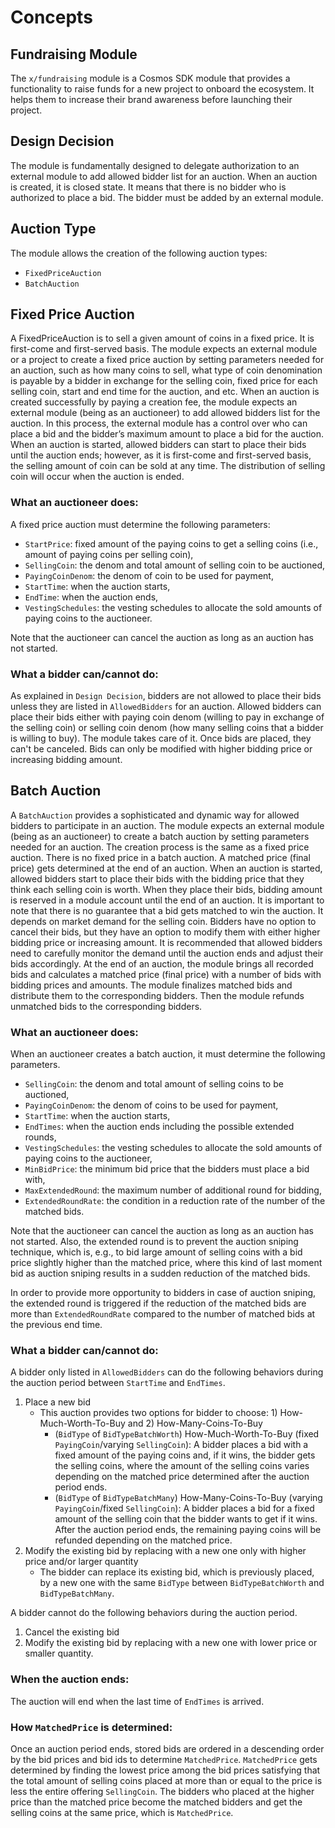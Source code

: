 <!-- order: 1 -->

# Concepts

## Fundraising Module

The `x/fundraising` module is a Cosmos SDK module that provides a functionality to raise funds for a new project to onboard the ecosystem. It helps them to increase their brand awareness before launching their project. 

## Design Decision

The module is fundamentally designed to delegate authorization to an external module to add allowed bidder list for an auction. When an auction is created, it is closed state. It means that there is no bidder who is authorized to place a bid. The bidder must be added by an external module. 

## Auction Type

The module allows the creation of the following auction types:

* `FixedPriceAuction` 
* `BatchAuction`

## Fixed Price Auction

A FixedPriceAuction is to sell a given amount of coins in a fixed price. It is first-come and first-served basis. The module expects an external module or a project to create a fixed price auction by setting parameters needed for an auction, such as how many coins to sell, what type of coin denomination is payable by a bidder in exchange for the selling coin, fixed price for each selling coin, start and end time for the auction, and etc.  When an auction is created successfully by paying a creation fee, the module expects an external module (being as an auctioneer) to add allowed bidders list for the auction. In this process, the external module has a control over who can place a bid and the bidder’s maximum amount to place a bid for the auction. When an auction is started, allowed bidders can start to place their bids until the auction ends; however, as it is first-come and first-served basis, the selling amount of coin can be sold at any time. The distribution of selling coin will occur when the auction is ended.

### What an auctioneer does:

A fixed price auction must determine the following parameters:

- `StartPrice`: fixed amount of the paying coins to get a selling coins (i.e., amount of paying coins per selling coin),
- `SellingCoin`: the denom and total amount of selling coin to be auctioned,
- `PayingCoinDenom`: the denom of coin to be used for payment,
- `StartTime`: when the auction starts,
- `EndTime`: when the auction ends,
- `VestingSchedules`: the vesting schedules to allocate the sold amounts of paying coins to the auctioneer.

Note that the auctioneer can cancel the auction as long as an auction has not started.

### What a bidder can/cannot do:

As explained in `Design Decision`, bidders are not allowed to place their bids unless they are listed in `AllowedBidders` for an auction. Allowed bidders can place their bids either with paying coin denom (willing to pay in exchange of the selling coin) or selling coin denom (how many selling coins that a bidder is willing to buy). The module takes care of it. Once bids are placed, they can't be canceled. Bids can only be modified with higher bidding price or increasing bidding amount.

## Batch Auction

A `BatchAuction` provides a sophisticated and dynamic way for allowed bidders to participate in an auction. The module expects an external module (being as an auctioneer) to create a batch auction by setting parameters needed for an auction. The creation process is the same as a fixed price auction. There is no fixed price in a batch auction. A matched price (final price) gets determined at the end of an auction. When an auction is started, allowed bidders start to place their bids with the bidding price that they think each selling coin is worth. When they place their bids, bidding amount is reserved in a module account until the end of an auction. It is important to note that there is no guarantee that a bid gets matched to win the auction. It depends on market demand for the selling coin. Bidders have no option to cancel their bids, but they have an option to modify them with either higher bidding price or increasing amount. It is recommended that allowed bidders need to carefully monitor the demand until the auction ends and adjust their bids accordingly. At the end of an auction, the module brings all recorded bids and calculates a matched price (final price) with a number of bids with bidding prices and amounts. The module finalizes matched bids and distribute them to the corresponding bidders. Then the module refunds unmatched bids to the corresponding bidders.

### What an auctioneer does:

When an auctioneer creates a batch auction, it must determine the following parameters.

- `SellingCoin`: the denom and total amount of selling coins to be auctioned,
- `PayingCoinDenom`: the denom of coins to be used for payment,
- `StartTime`: when the auction starts,
- `EndTimes`: when the auction ends including the possible extended rounds,
- `VestingSchedules`: the vesting schedules to allocate the sold amounts of paying coins to the auctioneer,
- `MinBidPrice`: the minimum bid price that the bidders must place a bid with,
- `MaxExtendedRound`: the maximum number of additional round for bidding,
- `ExtendedRoundRate`: the condition in a reduction rate of the number of the matched bids.

Note that the auctioneer can cancel the auction as long as an auction has not started. Also, the extended round is to prevent the auction sniping technique, which is, e.g., to bid large amount of selling coins with a bid price slightly higher than the matched price, where this kind of last moment bid as auction sniping results in a sudden reduction of the matched bids. 

In order to provide more opportunity to bidders in case of auction sniping, the extended round is triggered if the reduction of the matched bids are more than `ExtendedRoundRate` compared to the number of matched bids at the previous end time.

### What a bidder can/cannot do:

A bidder only listed in `AllowedBidders` can do the following behaviors during the auction period between `StartTime` and `EndTimes`.
1. Place a new bid
    - This auction provides two options for bidder to choose: 1) How-Much-Worth-To-Buy and 2) How-Many-Coins-To-Buy
        - (`BidType` of `BidTypeBatchWorth`) How-Much-Worth-To-Buy (fixed `PayingCoin`/varying `SellingCoin`): A bidder places a bid with a fixed amount of the paying coins and, if it wins, the bidder gets the selling coins, where the amount of the selling coins varies depending on the matched price determined after the auction period ends.
        - (`BidType` of `BidTypeBatchMany`) How-Many-Coins-To-Buy (varying `PayingCoin`/fixed `SellingCoin`): A bidder places a bid for a fixed amount of the selling coin that the bidder wants to get if it wins. After the auction period ends, the remaining paying coins will be refunded depending on the matched price.
2. Modify the existing bid by replacing with a new one only with higher price and/or larger quantity
    - The bidder can replace its existing bid, which is previously placed, by a new one with the same `BidType` between `BidTypeBatchWorth` and `BidTypeBatchMany`.

A bidder cannot do the following behaviors during the auction period.

1. Cancel the existing bid 
2. Modify the existing bid by replacing with a new one with lower price or smaller quantity.

### When the auction ends:

The auction will end when the last time of `EndTimes` is arrived.

### How `MatchedPrice` is determined:

Once an auction period ends, stored bids are ordered in a descending order by the bid prices and bid ids to determine `MatchedPrice`. `MatchedPrice` gets determined by finding the lowest price among the bid prices satisfying that the total amount of selling coins placed at more than or equal to the price is less the entire offering `SellingCoin`.
The bidders who placed at the higher price than the matched price become the matched bidders and get the selling coins at the same price, which is `MatchedPrice`. 
